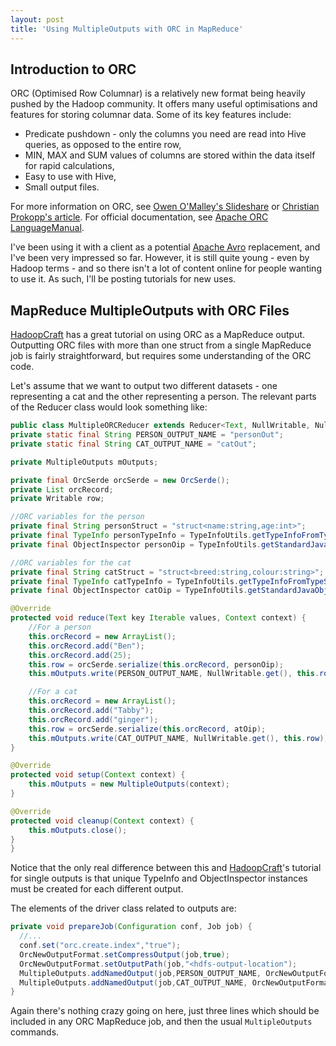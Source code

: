 ```yaml
---
layout: post
title: 'Using MultipleOutputs with ORC in MapReduce'
---
```

## Introduction to ORC

ORC (Optimised Row Columnar) is a relatively new format being heavily pushed by the Hadoop community. It offers many useful optimisations and features for storing columnar data. Some of its key features include:
 - Predicate pushdown - only the columns you need are read into Hive queries, as opposed to the entire row,
 - MIN, MAX and SUM values of columns are stored within the data itself for rapid calculations,
 - Easy to use with Hive,
 - Small output files.

For more information on ORC, see [Owen O'Malley's Slideshare] or [Christian Prokopp's article]. For official documentation, see [Apache ORC LanguageManual].

I've been using it with a client as a potential [Apache Avro] replacement, and I've been very impressed so far. However, it is still quite young - even by Hadoop terms - and so there isn't a lot of content online for people wanting to use it. As such, I'll be posting tutorials for new uses.

## MapReduce MultipleOutputs with ORC Files

[HadoopCraft] has a great tutorial on using ORC as a MapReduce output. Outputting ORC files with more than one struct from a single MapReduce job is fairly straightforward, but requires some understanding of the ORC code.

Let's assume that we want to output two different datasets - one representing a cat and the other representing a person. The relevant parts of the Reducer class would look something like:

```java
public class MultipleORCReducer extends Reducer<Text, NullWritable, NullWritable, Writable> {
private static final String PERSON_OUTPUT_NAME = "personOut";
private static final String CAT_OUTPUT_NAME = "catOut";

private MultipleOutputs mOutputs;

private final OrcSerde orcSerde = new OrcSerde();
private List orcRecord;
private Writable row;

//ORC variables for the person
private final String personStruct = "struct<name:string,age:int>";
private final TypeInfo personTypeInfo = TypeInfoUtils.getTypeInfoFromTypeString(personStruct);
private final ObjectInspector personOip = TypeInfoUtils.getStandardJavaObjectInspectorFromTypeInfo(personTypeInfo);

//ORC variables for the cat
private final String catStruct = "struct<breed:string,colour:string>";
private final TypeInfo catTypeInfo = TypeInfoUtils.getTypeInfoFromTypeString(catStruct);
private final ObjectInspector catOip = TypeInfoUtils.getStandardJavaObjectInspectorFromTypeInfo(catTypeInfo);

@Override
protected void reduce(Text key Iterable values, Context context) {
	//For a person
	this.orcRecord = new ArrayList();
	this.orcRecord.add("Ben");
	this.orcRecord.add(25);
	this.row = orcSerde.serialize(this.orcRecord, personOip);
	this.mOutputs.write(PERSON_OUTPUT_NAME, NullWritable.get(), this.row);

	//For a cat
	this.orcRecord = new ArrayList();
	this.orcRecord.add("Tabby");
	this.orcRecord.add("ginger");
	this.row = orcSerde.serialize(this.orcRecord, atOip);
	this.mOutputs.write(CAT_OUTPUT_NAME, NullWritable.get(), this.row);
}

@Override
protected void setup(Context context) {
	this.mOutputs = new MultipleOutputs(context);
}

@Override
protected void cleanup(Context context) {
	this.mOutputs.close();
}
}
```
Notice that the only real difference between this and [HadoopCraft]'s tutorial for single outputs is that unique TypeInfo and ObjectInspector instances must be created for each different output.

The elements of the driver class related to outputs are:

```java
private void prepareJob(Configuration conf, Job job) {
  //...
  conf.set("orc.create.index","true");
  OrcNewOutputFormat.setCompressOutput(job,true);
  OrcNewOutputFormat.setOutputPath(job,"<hdfs-output-location");
  MultipleOutputs.addNamedOutput(job,PERSON_OUTPUT_NAME, OrcNewOutputFormat.class, NullWritable.class, Writable.class);
  MultipleOutputs.addNamedOutput(job,CAT_OUTPUT_NAME, OrcNewOutputFormat.class, NullWritable.class, Writable.class);
}
```
Again there's nothing crazy going on here, just three lines which should be included in any ORC MapReduce job, and then the usual `MultipleOutputs` commands.

[HadoopCraft]:http://hadoopcraft.blogspot.co.uk/2014/07/generating-orc-files-using-mapreduce.html
[Owen O'Malley's Slideshare]:http://www.slideshare.net/oom65/orc-files
[Christian Prokopp's article]:http://www.semantikoz.com/blog/orc-intelligent-big-data-file-format-hadoop-hive/
[Apache ORC LanguageManual]:https://cwiki.apache.org/confluence/display/Hive/LanguageManual+ORC
[Apache Avro]:http://avro.apache.org/docs/1.7.7/gettingstartedjava.html
